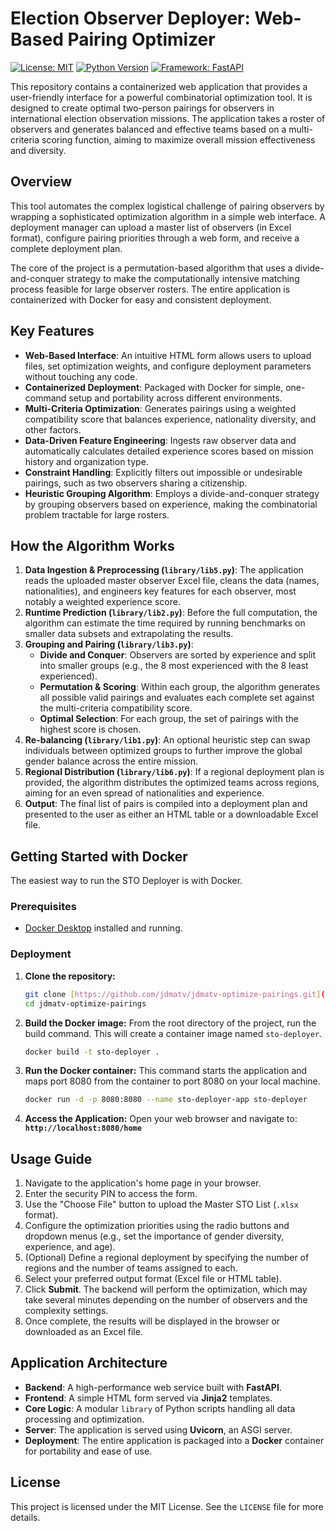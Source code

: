 # Election Observer Deployer: Web-Based Pairing Optimizer

[![License: MIT](https://img.shields.io/badge/License-MIT-blue.svg)](https://opensource.org/licenses/MIT)
[![Python Version](https://img.shields.io/badge/Python-3.9-brightgreen.svg)](https://www.python.org/)
[![Framework: FastAPI](https://img.shields.io/badge/Framework-FastAPI-teal.svg)](https://fastapi.tiangolo.com/)

This repository contains a containerized web application that provides a user-friendly interface for a powerful combinatorial optimization tool. It is designed to create optimal two-person pairings for observers in international election observation missions. The application takes a roster of observers and generates balanced and effective teams based on a multi-criteria scoring function, aiming to maximize overall mission effectiveness and diversity.

## Overview

This tool automates the complex logistical challenge of pairing observers by wrapping a sophisticated optimization algorithm in a simple web interface. A deployment manager can upload a master list of observers (in Excel format), configure pairing priorities through a web form, and receive a complete deployment plan.

The core of the project is a permutation-based algorithm that uses a divide-and-conquer strategy to make the computationally intensive matching process feasible for large observer rosters. The entire application is containerized with Docker for easy and consistent deployment.

## Key Features

-   **Web-Based Interface**: An intuitive HTML form allows users to upload files, set optimization weights, and configure deployment parameters without touching any code.
-   **Containerized Deployment**: Packaged with Docker for simple, one-command setup and portability across different environments.
-   **Multi-Criteria Optimization**: Generates pairings using a weighted compatibility score that balances experience, nationality diversity, and other factors.
-   **Data-Driven Feature Engineering**: Ingests raw observer data and automatically calculates detailed experience scores based on mission history and organization type.
-   **Constraint Handling**: Explicitly filters out impossible or undesirable pairings, such as two observers sharing a citizenship.
-   **Heuristic Grouping Algorithm**: Employs a divide-and-conquer strategy by grouping observers based on experience, making the combinatorial problem tractable for large rosters.

## How the Algorithm Works

1.  **Data Ingestion & Preprocessing (`library/lib5.py`)**: The application reads the uploaded master observer Excel file, cleans the data (names, nationalities), and engineers key features for each observer, most notably a weighted experience score.
2.  **Runtime Prediction (`library/lib2.py`)**: Before the full computation, the algorithm can estimate the time required by running benchmarks on smaller data subsets and extrapolating the results.
3.  **Grouping and Pairing (`library/lib3.py`)**:
    -   **Divide and Conquer**: Observers are sorted by experience and split into smaller groups (e.g., the 8 most experienced with the 8 least experienced).
    -   **Permutation & Scoring**: Within each group, the algorithm generates all possible valid pairings and evaluates each complete set against the multi-criteria compatibility score.
    -   **Optimal Selection**: For each group, the set of pairings with the highest score is chosen.
4.  **Re-balancing (`library/lib1.py`)**: An optional heuristic step can swap individuals between optimized groups to further improve the global gender balance across the entire mission.
5.  **Regional Distribution (`library/lib6.py`)**: If a regional deployment plan is provided, the algorithm distributes the optimized teams across regions, aiming for an even spread of nationalities and experience.
6.  **Output**: The final list of pairs is compiled into a deployment plan and presented to the user as either an HTML table or a downloadable Excel file.

## Getting Started with Docker

The easiest way to run the STO Deployer is with Docker.

### Prerequisites

-   [Docker Desktop](https://www.docker.com/products/docker-desktop/) installed and running.

### Deployment

1.  **Clone the repository:**
    ```bash
    git clone [https://github.com/jdmatv/jdmatv-optimize-pairings.git](https://github.com/jdmatv/jdmatv-optimize-pairings.git)
    cd jdmatv-optimize-pairings
    ```

2.  **Build the Docker image:**
    From the root directory of the project, run the build command. This will create a container image named `sto-deployer`.
    ```bash
    docker build -t sto-deployer .
    ```

3.  **Run the Docker container:**
    This command starts the application and maps port 8080 from the container to port 8080 on your local machine.
    ```bash
    docker run -d -p 8080:8080 --name sto-deployer-app sto-deployer
    ```

4.  **Access the Application:**
    Open your web browser and navigate to: **`http://localhost:8080/home`**

## Usage Guide

1.  Navigate to the application's home page in your browser.
2.  Enter the security PIN to access the form.
3.  Use the "Choose File" button to upload the Master STO List (`.xlsx` format).
4.  Configure the optimization priorities using the radio buttons and dropdown menus (e.g., set the importance of gender diversity, experience, and age).
5.  (Optional) Define a regional deployment by specifying the number of regions and the number of teams assigned to each.
6.  Select your preferred output format (Excel file or HTML table).
7.  Click **Submit**. The backend will perform the optimization, which may take several minutes depending on the number of observers and the complexity settings.
8.  Once complete, the results will be displayed in the browser or downloaded as an Excel file.

## Application Architecture

-   **Backend**: A high-performance web service built with **FastAPI**.
-   **Frontend**: A simple HTML form served via **Jinja2** templates.
-   **Core Logic**: A modular `library` of Python scripts handling all data processing and optimization.
-   **Server**: The application is served using **Uvicorn**, an ASGI server.
-   **Deployment**: The entire application is packaged into a **Docker** container for portability and ease of use.

## License

This project is licensed under the MIT License. See the `LICENSE` file for more details.
